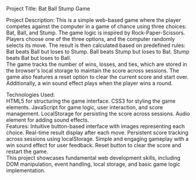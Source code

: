 Project Title: Bat Ball Stump Game

Project Description:
This is a simple web-based game where the player competes against the computer in a game of chance using three choices: Bat, Ball, and Stump. The game logic is inspired by Rock-Paper-Scissors.<br> Players choose one of the three options, and the computer randomly selects its move. The result is then calculated based on predefined rules:<br>
Bat beats Ball but loses to Stump.
Ball beats Stump but loses to Bat.
Stump beats Bat but loses to Ball.
<br>The game tracks the number of wins, losses, and ties, which are stored in the browser's local storage to maintain the score across sessions. The game also features a reset option to clear the current score and start over. Additionally, a win sound effect plays when the player wins a round.

Technologies Used:<br>
HTML5 for structuring the game interface.
CSS3 for styling the game elements.
JavaScript for game logic, user interaction, and score management.
LocalStorage for persisting the score across sessions.
Audio element for adding sound effects.
<br>Features:
Intuitive button-based interface with images representing each choice.
Real-time result display after each move.
Persistent score tracking across sessions using localStorage.
Simple and engaging gameplay with a win sound effect for user feedback.
Reset button to clear the score and restart the game.
<br>This project showcases fundamental web development skills, including DOM manipulation, event handling, local storage, and basic game logic implementation.
